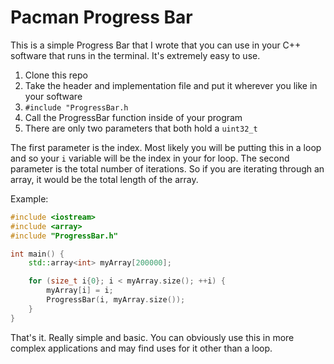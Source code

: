 # Pacman Progress Bar

This is a simple Progress Bar that I wrote that you can use in your C++ software that runs in the terminal.  It's extremely easy to use.

1. Clone this repo
2. Take the header and implementation file and put it wherever you like in your software
3. `#include "ProgressBar.h`
4. Call the ProgressBar function inside of your program
5. There are only two parameters that both hold a `uint32_t`

The first parameter is the index. Most likely you will be putting this in a loop and so your `i` variable will be the index in your for loop.  The second parameter is the total number of iterations.  So if you are iterating through an array, it would be the total length of the array.

Example:
```cpp
#include <iostream>
#include <array>
#include "ProgressBar.h"

int main() {
    std::array<int> myArray[200000];

    for (size_t i{0}; i < myArray.size(); ++i) {
        myArray[i] = i;
        ProgressBar(i, myArray.size());
    }
}
```

That's it.  Really simple and basic.  You can obviously use this in more complex applications and may find uses for it other than a loop.